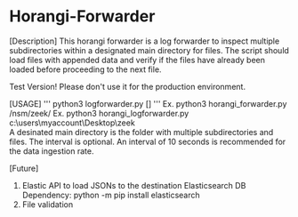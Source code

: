 # Horangi-Forwarder

[Description]
This horangi forwarder is a log forwarder to inspect multiple subdirectories within a designated main directory for files. The script should load files with appended data and verify if the files have already been loaded before proceeding to the next file.

Test Version! Please don't use it for the production environment.

[USAGE]
 ''' python3 logforwarder.py <directory> [<interval>] '''
  Ex. python3 horangi_forwarder.py /nsm/zeek/
  Ex. python3 horangi_logforwarder.py c:\users\myaccount\Desktop\zeek\
  A desinated main directory is the folder with multiple subdirectories and files.
  The interval is optional. An interval of 10 seconds is recommended for the data ingestion rate.

[Future]
  1. Elastic API to load JSONs to the destination Elasticsearch DB
  Dependency: python -m pip install elasticsearch
  2. File validation
